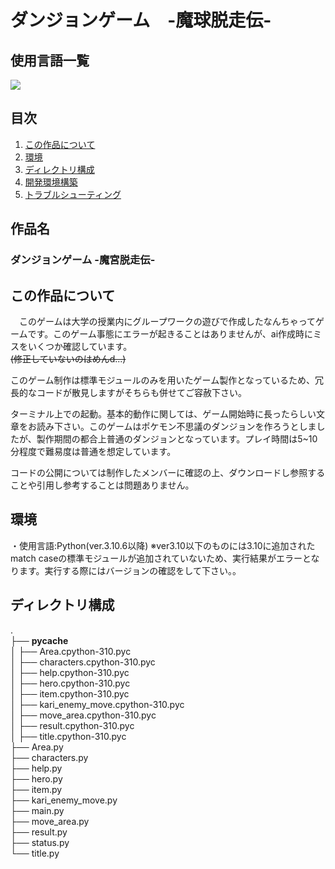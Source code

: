 # **ダンジョンゲーム　-魔球脱走伝-**

## 使用言語一覧
 <img src="https://img.shields.io/badge/-Python-F2C63C.svg?logo=python&style=for-the-badge">  
 
## 目次

1. [この作品について](#この作品について)
2. [環境](#環境)
3. [ディレクトリ構成](#ディレクトリ構成)
4. [開発環境構築](#開発環境構築)
5. [トラブルシューティング](#トラブルシューティング)
## 作品名
 ### ダンジョンゲーム -魔宮脱走伝- 
 ## この作品について
　このゲームは大学の授業内にグループワークの遊びで作成したなんちゃってゲームです。このゲーム事態にエラーが起きることはありませんが、ai作成時にミスをいくつか確認しています。  
 ~~(修正していないのはめんd...)~~  

 このゲーム制作は標準モジュールのみを用いたゲーム製作となっているため、冗長的なコードが散見しますがそちらも併せてご容赦下さい。  

  ターミナル上での起動。基本的動作に関しては、ゲーム開始時に長ったらしい文章をお読み下さい。このゲームはポケモン不思議のダンジョンを作ろうとしましたが、製作期間の都合上普通のダンジョンとなっています。プレイ時間は5~10分程度で難易度は普通を想定しています。  

  コードの公開については制作したメンバーに確認の上、ダウンロードし参照することや引用し参考することは問題ありません。  

## 環境  
・使用言語:Python(ver.3.10.6以降)
※ver3.10以下のものには3.10に追加されたmatch caseの標準モジュールが追加されていないため、実行結果がエラーとなります。実行する際にはバージョンの確認をして下さい。。    
     
## ディレクトリ構成
.  
├── __pycache__  
│   ├── Area.cpython-310.pyc  
│   ├── characters.cpython-310.pyc  
│   ├── help.cpython-310.pyc  
│   ├── hero.cpython-310.pyc  
│   ├── item.cpython-310.pyc  
│   ├── kari_enemy_move.cpython-310.pyc  
│   ├── move_area.cpython-310.pyc  
│   ├── result.cpython-310.pyc  
│   ├── title.cpython-310.pyc  
├── Area.py  
├── characters.py  
├── help.py  
├── hero.py  
├── item.py  
├── kari_enemy_move.py  
├── main.py  
├── move_area.py  
├── result.py  
├── status.py  
└── title.py  
